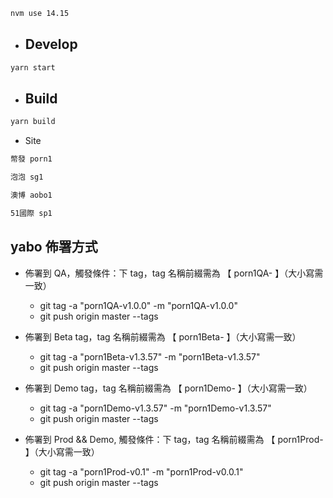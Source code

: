 ```sh
nvm use 14.15
```

- ## Develop

```sh
yarn start
```

- ## Build

```sh
yarn build
```

- Site

```sh
幣發 porn1
```

```sh
泡泡 sg1
```

```sh
澳博 aobo1
```

```sh
51國際 sp1
```

## yabo 佈署方式

- 佈署到 QA，觸發條件：下 tag，tag 名稱前綴需為 【 porn1QA- 】（大小寫需一致）
  - git tag -a "porn1QA-v1.0.0" -m "porn1QA-v1.0.0"
  - git push origin master --tags
- 佈署到 Beta tag，tag 名稱前綴需為 【 porn1Beta- 】（大小寫需一致）
  - git tag -a "porn1Beta-v1.3.57" -m "porn1Beta-v1.3.57"
  - git push origin master --tags
- 佈署到 Demo tag，tag 名稱前綴需為 【 porn1Demo- 】（大小寫需一致）

  - git tag -a "porn1Demo-v1.3.57" -m "porn1Demo-v1.3.57"
  - git push origin master --tags

- 佈署到 Prod && Demo, 觸發條件：下 tag，tag 名稱前綴需為 【 porn1Prod- 】（大小寫需一致）
  - git tag -a "porn1Prod-v0.1" -m "porn1Prod-v0.0.1"
  - git push origin master --tags
